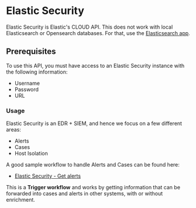 # Elastic Security

Elastic Security is Elastic's CLOUD API. This does not work with local Elasticsearch or Opensearch databases. For that, use the [Elasticsearch app](https://shuffler.io/apps/971706758e274c2e4083f2621fb5a6f7).

## Prerequisites

To use this API, you must have access to an Elastic Security instance with the following information:
- Username
- Password
- URL 

### Usage
Elastic Security is an EDR + SIEM, and hence we focus on a few different areas:
- Alerts
- Cases
- Host Isolation

A good sample workflow to handle Alerts and Cases can be found here:
- [Elastic Security - Get alerts](https://shuffler.io/workflows/c866ec56-d6b2-44f1-aaa9-64f469bb593f)

This is a **Trigger workflow** and works by getting information that can be forwarded into cases and alerts in other systems, with or without enrichment. 
